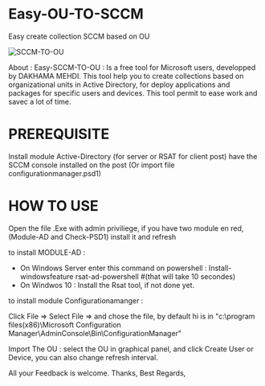 # Easy-OU-TO-SCCM
Easy create collection SCCM based on OU

![SCCM-TO-OU](https://user-images.githubusercontent.com/49924401/81846370-44105780-9552-11ea-867f-95c487270f6a.gif)

About : 
Easy-SCCM-TO-OU : Is a free tool for Microsoft users, developped by DAKHAMA MEHDI.
This tool help you to create collections based on organizational units in Active Directory, for deploy applications and packages for specific users and devices.
This tool permit to ease work and savec a lot of time.

# PREREQUISITE 

Install module Active-Directory (for server or RSAT for client post)
have the SCCM console installed on the post (Or import file configurationmanager.psd1)

# HOW TO USE 

Open the file .Exe with admin priviliege, if you have two module en red, (Module-AD and Check-PSD1) install it and refresh

to install MODULE-AD :

- On Windows Server
enter this command on powershell : Install-windowsfeature rsat-ad-powershell #(that will take 10 secondes)
- On Windwos 10 : 
Install the Rsat tool, if not done yet.

to install module Configurationamanger :

Click File => Select File => and chose the file, by default hi is in 
"c:\program files(x86)\Microsoft Configuration Manager\AdminConsole\Bin\ConfigurationManager"

Import The OU :
select the OU in graphical panel, and click Create User or Device, you can also change refresh interval.


All your Feedback is welcome.
Thanks,
Best Regards,

